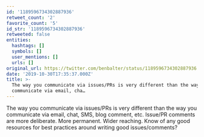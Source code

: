 ```yaml
---
id: '1189596734302887936'
retweet_count: '2'
favorite_count: '5'
id_str: '1189596734302887936'
retweeted: false
entities:
  hashtags: []
  symbols: []
  user_mentions: []
  urls: []
original_url: https://twitter.com/benbalter/status/1189596734302887936
date: '2019-10-30T17:35:37.000Z'
title: >-
  The way you communicate via issues/PRs is very different than the way you
  communicate via email, cha…
---
```


The way you communicate via issues/PRs is very different than the way you communicate via email, chat, SMS, blog comment, etc. Issue/PR comments are more deliberate. More permanent. Wider reaching. Know of any good resources for best practices around writing good issues/comments?